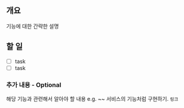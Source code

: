 ## 개요

기능에 대한 간략한 설명

## 할 일

- [ ] task
- [ ] task

### 추가 내용 - Optional

해당 기능과 관련해서 알아야 할 내용
e.g. ~~ 서비스의 기능처럼 구현하기. 
`링크`
